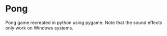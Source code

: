 # Pong
 Pong game recreated in python using pygame. Note that the sound effects only work on Windows systems.
